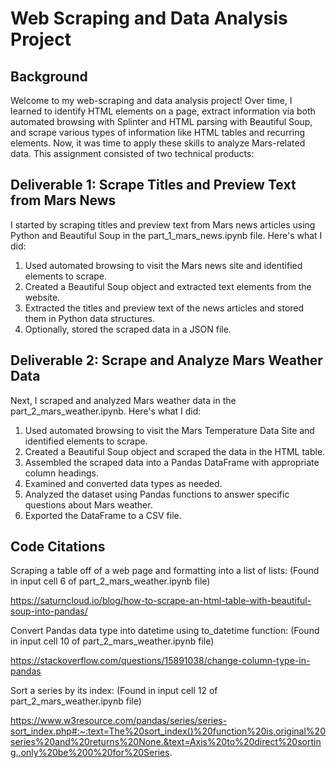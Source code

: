# Web Scraping and Data Analysis Project

## Background

Welcome to my web-scraping and data analysis project! Over time, I learned to identify HTML elements on a page, extract information via both automated browsing with Splinter and HTML parsing with Beautiful Soup, and scrape various types of information like HTML tables and recurring elements. Now, it was time to apply these skills to analyze Mars-related data. This assignment consisted of two technical products:

## Deliverable 1: Scrape Titles and Preview Text from Mars News

I started by scraping titles and preview text from Mars news articles using Python and Beautiful Soup in the part_1_mars_news.ipynb file. Here's what I did:

1. Used automated browsing to visit the Mars news site and identified elements to scrape.
2. Created a Beautiful Soup object and extracted text elements from the website.
3. Extracted the titles and preview text of the news articles and stored them in Python data structures.
4. Optionally, stored the scraped data in a JSON file.

## Deliverable 2: Scrape and Analyze Mars Weather Data

Next, I scraped and analyzed Mars weather data in the part_2_mars_weather.ipynb. Here's what I did:

1. Used automated browsing to visit the Mars Temperature Data Site and identified elements to scrape.
2. Created a Beautiful Soup object and scraped the data in the HTML table.
3. Assembled the scraped data into a Pandas DataFrame with appropriate column headings.
4. Examined and converted data types as needed.
5. Analyzed the dataset using Pandas functions to answer specific questions about Mars weather.
6. Exported the DataFrame to a CSV file.

## Code Citations

Scraping a table off of a web page and formatting into a list of lists:
(Found in input cell 6 of part_2_mars_weather.ipynb file)

https://saturncloud.io/blog/how-to-scrape-an-html-table-with-beautiful-soup-into-pandas/

Convert Pandas data type into datetime using to_datetime function:
(Found in input cell 10 of part_2_mars_weather.ipynb file)

https://stackoverflow.com/questions/15891038/change-column-type-in-pandas

Sort a series by its index:
(Found in input cell 12 of part_2_mars_weather.ipynb file)

https://www.w3resource.com/pandas/series/series-sort_index.php#:~:text=The%20sort_index()%20function%20is,original%20series%20and%20returns%20None.&text=Axis%20to%20direct%20sorting.,only%20be%200%20for%20Series.
